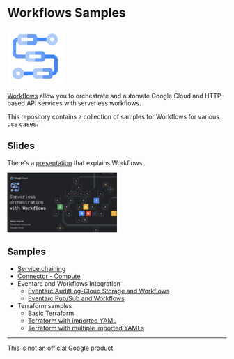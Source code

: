 # Workflows Samples

![Workflows Logo](Workflows-128-color.png)

[Workflows](https://cloud.google.com/workflows) allow you to orchestrate and
automate Google Cloud and HTTP-based API services with serverless workflows.

This repository contains a collection of samples for Workflows for various use
cases.

## Slides

There's a
[presentation](https://speakerdeck.com/meteatamel/serverless-orchestration-with-workflows)
that explains Workflows.

<a href="https://speakerdeck.com/meteatamel/serverless-orchestration-with-workflows">
    <img alt="Workflows presentation" src="serverless-orchestration-with-workflows.png" width="50%" height="50%">
</a>

## Samples

* [Service chaining](service-chaining)
* [Connector - Compute](connector-compute)
* Eventarc and Workflows Integration
  * [Eventarc AuditLog-Cloud Storage and Workflows](https://github.com/GoogleCloudPlatform/eventarc-samples/blob/main/eventarc-workflows-integration/eventarc-auditlog-storage)
  * [Eventarc Pub/Sub and Workflows](https://github.com/GoogleCloudPlatform/eventarc-samples/blob/main/eventarc-workflows-integration/eventarc-pubsub)
* Terraform samples
  * [Basic Terraform](terraform/basic)
  * [Terraform with imported YAML](terraform/import-yaml)
  * [Terraform with multiple imported YAMLs](terraform/import-multiple-yamls)

-------

This is not an official Google product.
